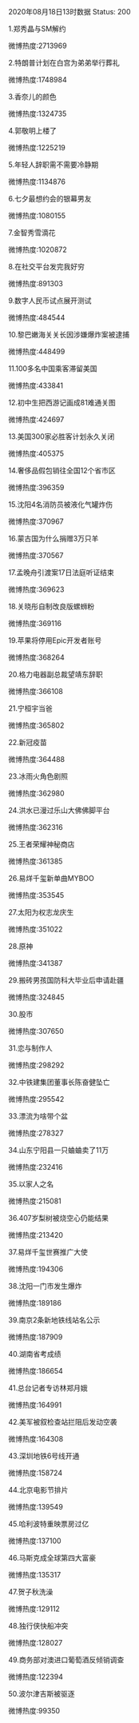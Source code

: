 2020年08月18日13时数据
Status: 200

1.郑秀晶与SM解约

微博热度:2713969

2.特朗普计划在白宫为弟弟举行葬礼

微博热度:1748984

3.香奈儿的颜色

微博热度:1324735

4.郭敬明上楼了

微博热度:1225219

5.年轻人辞职需不需要冷静期

微博热度:1134876

6.七夕最想约会的银幕男友

微博热度:1080155

7.金智秀雪滴花

微博热度:1020872

8.在社交平台发完我好穷

微博热度:891303

9.数字人民币试点展开测试

微博热度:484544

10.黎巴嫩海关关长因涉嫌爆炸案被逮捕

微博热度:448499

11.100多名中国乘客滞留美国

微博热度:433841

12.初中生把西游记画成81难通关图

微博热度:424697

13.美国300家必胜客计划永久关闭

微博热度:405375

14.奢侈品假包销往全国12个省市区

微博热度:396359

15.沈阳4名消防员被液化气罐炸伤

微博热度:370967

16.蒙古国为什么捐赠3万只羊

微博热度:370567

17.孟晚舟引渡案17日法庭听证结束

微博热度:369623

18.关晓彤自制改良版螺蛳粉

微博热度:369116

19.苹果将停用Epic开发者账号

微博热度:368264

20.格力电器副总裁望靖东辞职

微博热度:366108

21.宁桓宇当爸

微博热度:365802

22.新冠疫苗

微博热度:364488

23.冰雨火角色剧照

微博热度:362980

24.洪水已漫过乐山大佛佛脚平台

微博热度:362316

25.王者荣耀神秘商店

微博热度:361385

26.易烊千玺新单曲MYBOO

微博热度:353545

27.太阳为权志龙庆生

微博热度:351022

28.原神

微博热度:341387

29.搬砖男孩国防科大毕业后申请赴疆

微博热度:324845

30.股市

微博热度:307650

31.恋与制作人

微博热度:298292

32.中铁建集团董事长陈奋健坠亡

微博热度:295542

33.漂流为啥带个盆

微博热度:278327

34.山东宁阳县一只蛐蛐卖了11万

微博热度:232416

35.以家人之名

微博热度:215081

36.407岁梨树被烧空心仍能结果

微博热度:213420

37.易烊千玺世赛推广大使

微博热度:194306

38.沈阳一门市发生爆炸

微博热度:189186

39.南京2条新地铁线站名公示

微博热度:187909

40.湖南省考成绩

微博热度:186654

41.总台记者专访林郑月娥

微博热度:164991

42.美军被叙检查站拦阻后发动空袭

微博热度:164308

43.深圳地铁6号线开通

微博热度:158724

44.北京电影节排片

微博热度:139549

45.哈利波特重映票房过亿

微博热度:137100

46.马斯克成全球第四大富豪

微博热度:135317

47.贺子秋洗澡

微博热度:129112

48.独行侠快船冲突

微博热度:128027

49.商务部对澳进口葡萄酒反倾销调查

微博热度:122394

50.波尔津吉斯被驱逐

微博热度:99350

